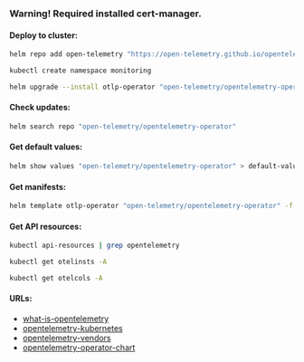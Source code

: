 ### Warning! Required installed cert-manager.

#### Deploy to cluster:
```bash
helm repo add open-telemetry "https://open-telemetry.github.io/opentelemetry-helm-charts" && helm repo update
```
```bash
kubectl create namespace monitoring
```
```bash
helm upgrade --install otlp-operator "open-telemetry/opentelemetry-operator" -f values.yml -n monitoring --version "0.49.0"
```

#### Check updates:
```bash
helm search repo "open-telemetry/opentelemetry-operator"
```

#### Get default values:
```bash
helm show values "open-telemetry/opentelemetry-operator" > default-values.yml
```

#### Get manifests:
```bash
helm template otlp-operator "open-telemetry/opentelemetry-operator" -f values.yml -n monitoring --version "0.49.0" > manifests.yml
```

#### Get API resources:
```bash
kubectl api-resources | grep opentelemetry
```
```bash
kubectl get otelinsts -A
```
```bash
kubectl get otelcols -A
```

#### URLs:
- [what-is-opentelemetry](https://opentelemetry.io/docs/what-is-opentelemetry/)
- [opentelemetry-kubernetes](https://opentelemetry.io/docs/kubernetes/)
- [opentelemetry-vendors](https://opentelemetry.io/ecosystem/vendors/)
- [opentelemetry-operator-chart](https://github.com/open-telemetry/opentelemetry-helm-charts/tree/main/charts/opentelemetry-operator)

